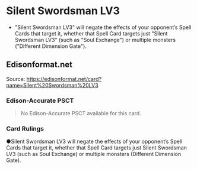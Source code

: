 # Silent Swordsman LV3

*   "Silent Swordsman LV3" will negate the effects of your opponent’s Spell Cards that target it, whether that Spell Card targets just "Silent Swordsman LV3" (such as "Soul Exchange") or multiple monsters ("Different Dimension Gate").

## Edisonformat.net

Source: https://edisonformat.net/card?name=Silent%20Swordsman%20LV3

### Edison-Accurate PSCT

> No Edison-Accurate PSCT available for this card.

### Card Rulings

●Silent Swordsman LV3 will negate the effects of your opponent’s Spell Cards that target it, whether that Spell Card targets just Silent Swordsman LV3 (such as Soul Exchange) or multiple monsters (Different Dimension Gate).
            